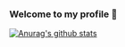 ### Welcome to my profile 👀

[![Anurag's github stats](https://github-readme-stats.vercel.app/api?username=zaaachos)](https://github.com/anuraghazra/github-readme-stats&show_icons=true&theme=merko)
